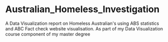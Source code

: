 # Australian_Homeless_Investigation
A Data Visualization report on Homeless Australian's using ABS statistics and ABC Fact check website visualisation. As part of my Data Visualization course component of my master degree  
